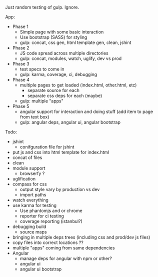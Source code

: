 Just random testing of gulp.  Ignore.

App:
 - Phase 1
   - Simple page with some basic interaction
   - Use bootstrap (SASS) for styling
   - gulp: concat, css gen, html template gen, clean, jshint
 - Phase 2
   - JS code spread across multiple directories
   - gulp: concat, modules, watch, uglify, dev vs prod
 - Phase 3
   - test specs to come in
   - gulp: karma, coverage, ci, debugging
 - Phase 4
   - multiple pages to get loaded (index.html, other.html, etc)
     - separate source for each
     - separate css deps for each (maybe)
   - gulp: multiple "apps"
 - Phase 5
   - angular support for interaction and doing stuff (add item to page from text box)
   - gulp: angular deps, angular ui, angular bootstrap


Todo:
- jshint
  - conifguration file for jshint
- put js and css into html template for index.html
- concat of files
- clean
- module support
  - browserfy ?
- uglification
- compass for css
  - output style vary by production vs dev
  - import paths
- watch everything
- use karma for testing
  - Use phantomjs and or chrome
  - reporter for ci testing
  - coverage reporting (istanbul?)
- debugging build
  - source maps
- bringing in multiple deps trees (including css and prod/dev js files)
- copy files into correct locations ??
- multiple "apps" coming from same dependencies
- Angular
  - manage deps for angular with npm or other?
  - angular ui
  - angular ui bootstrap

